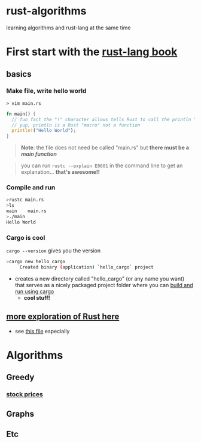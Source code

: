 # rust-algorithms

learning algorithms and rust-lang at the same time

# First start with the [rust-lang book][1]

## basics
### Make file, write hello world

`> vim main.rs`
```rust
fn main() {
  // fun fact the "!" character allows tells Rust to call the println "macro"
  // yup, println is a Rust "macro" not a function
  println!("Hello World");
}
```
> **Note**: the file does not need be called "main.rs" but **there must be a _main function_**

> you can run `rustc --explain E0601` in the command line to get an explanation... **that's awesome!!**

### Compile and run
```bash
>rustc main.rs
>ls
main    main.rs
>./main
Hello World
```

### Cargo is cool
`cargo --version` gives you the version

```bash
>cargo new hello_cargo
     Created binary (application) `hello_cargo` project
```
* creates a new directory called "hello_cargo" (or any name you want) that serves as a nicely packaged project folder where you can [build and run using cargo][2]
  * **cool stuff!**

## [more exploration of Rust here][3]
  * see [this file][4] especially 


# Algorithms
## Greedy
### [stock prices][5]

## Graphs
## Etc



[1]: https://doc.rust-lang.org/book/
[2]: https://doc.rust-lang.org/book/2018-edition/ch01-03-hello-cargo.html#building-and-running-a-cargo-project
[3]: https://github.com/mfekadu/rust-algorithms/tree/master/learning_rust
[4]: https://github.com/mfekadu/rust-algorithms/blob/master/learning_rust/guessing_game/src/main.rs
[5]: https://github.com/mfekadu/rust-algorithms/tree/master/algorithms/greedy_stocks
